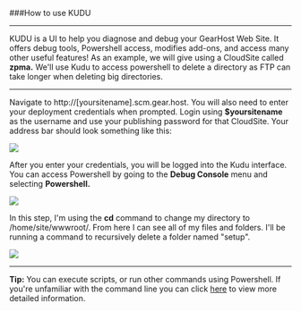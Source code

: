 ###How to use KUDU

----------

KUDU is a UI to help you diagnose and debug your GearHost Web Site. It offers debug tools, Powershell access, modifies add-ons, and access many other useful features! As an example, we will give using a CloudSite called **zpma.** We'll use Kudu to access powershell to delete a directory as FTP can take longer when deleting big directories.

----------

Navigate to http://[yoursitename].scm.gear.host. You will also need to enter your deployment credentials when prompted. Login using **$yoursitename** as the username and use your publishing password for that CloudSite. Your address bar should look something like this:

<img src="https://raw.githubusercontent.com/GearHost/docs/master/Images/kudu1.PNG" />


After you enter your credentials, you will be logged into the Kudu interface. You can access Powershell by going to the **Debug Console** menu and selecting **Powershell.**


<img src="https://raw.githubusercontent.com/Gearhost/docs/master/Images/kudu3.PNG"  />


In this step, I'm using the **cd** command to change my directory to /home/site/wwwroot/.  From here I can see all of my files and folders. I'll be running a command to recursively delete a folder named "setup".

<img src="https://raw.githubusercontent.com/Gearhost/docs/master/Images/kudu4.PNG" />



----------
**Tip:** You can execute scripts, or run other commands using Powershell. If you're unfamiliar with the command line you can click [here](https://blogs.technet.microsoft.com/heyscriptingguy/2015/06/11/table-of-basic-powershell-commands/) to view more detailed information.